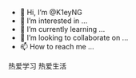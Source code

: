 - 👋 Hi, I’m @K1eyNG
- 👀 I’m interested in ...
- 🌱 I’m currently learning ...
- 💞️ I’m looking to collaborate on ...
- 📫 How to reach me ...

<!---
K1eyNG/K1eyNG is a ✨ special ✨ repository because its `README.md` (this file) appears on your GitHub profile.
You can click the Preview link to take a look at your changes.
--->
热爱学习 热爱生活
